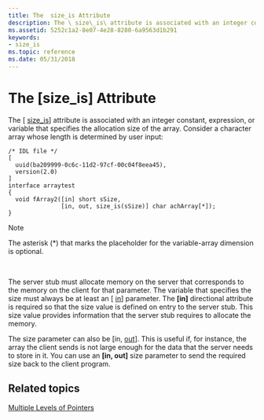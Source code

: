 ```yaml
---
title: The  size_is Attribute
description: The \ size\_is\ attribute is associated with an integer constant, expression, or variable that specifies the allocation size of the array.
ms.assetid: 5252c1a2-8e07-4e28-8280-6a9563d1b291
keywords:
- size_is
ms.topic: reference
ms.date: 05/31/2018
---
```


# The \[size\_is\] Attribute

The \[ [size\_is](/windows/desktop/Midl/size-is)\] attribute is associated with an integer constant, expression, or variable that specifies the allocation size of the array. Consider a character array whose length is determined by user input:

``` syntax
/* IDL file */
[ 
  uuid(ba209999-0c6c-11d2-97cf-00c04f8eea45),
  version(2.0)
]
interface arraytest
{
  void fArray2([in] short sSize,
               [in, out, size_is(sSize)] char achArray[*]);
}
```

> [!Note]  
> The asterisk (\*) that marks the placeholder for the variable-array dimension is optional.

 

The server stub must allocate memory on the server that corresponds to the memory on the client for that parameter. The variable that specifies the size must always be at least an \[ [in](/windows/desktop/Midl/in)\] parameter. The **\[in\]** directional attribute is required so that the size value is defined on entry to the server stub. This size value provides information that the server stub requires to allocate the memory.

The size parameter can also be \[in, [out](/windows/desktop/Midl/out-idl)\]. This is useful if, for instance, the array the client sends is not large enough for the data that the server needs to store in it. You can use an **\[in, out\]** size parameter to send the required size back to the client program.

## Related topics

<dl> <dt>

[Multiple Levels of Pointers](multiple-levels-of-pointers.md)
</dt> </dl>

 

 
